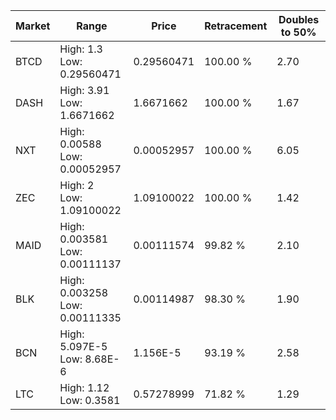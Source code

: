 | Market | Range | Price| Retracement | Doubles to 50% |
| --- | --- | --- | --- | --- |
| BTCD | High: 1.3<br />Low: 0.29560471 | 0.29560471 | 100.00 % | 2.70 |
| DASH | High: 3.91<br />Low: 1.6671662 | 1.6671662 | 100.00 % | 1.67 |
| NXT | High: 0.00588<br />Low: 0.00052957 | 0.00052957 | 100.00 % | 6.05 |
| ZEC | High: 2<br />Low: 1.09100022 | 1.09100022 | 100.00 % | 1.42 |
| MAID | High: 0.003581<br />Low: 0.00111137 | 0.00111574 | 99.82 % | 2.10 |
| BLK | High: 0.003258<br />Low: 0.00111335 | 0.00114987 | 98.30 % | 1.90 |
| BCN | High: 5.097E-5<br />Low: 8.68E-6 | 1.156E-5 | 93.19 % | 2.58 |
| LTC | High: 1.12<br />Low: 0.3581 | 0.57278999 | 71.82 % | 1.29 |
